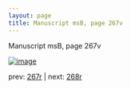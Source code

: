 ```yaml
---
layout: page
title: Manuscript msB, page 267v
---
```


Manuscript msB, page 267v

[![image](http://www.homermultitext.org/iipsrv?OBJ=IIP,1.0&FIF=/project/homer/pyramidal/deepzoom/hmt/vbbifolio/pending/vb_267v_268r.tif&WID=100&CVT=JPEG)](http://www.homermultitext.org/ict2/?urn=urn:cite2:hmt:vbbifolio.pending:vb_267v_268r)

prev:  [267r](../267r) | next:  [268r](../268r)

